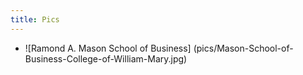 ```yaml
---
title: Pics
---
```

- ![Ramond A. Mason School of Business] (pics/Mason-School-of-Business-College-of-William-Mary.jpg)
